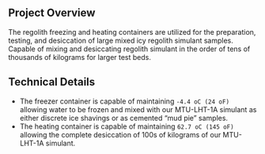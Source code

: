 ## Project Overview
The regolith freezing and heating containers are utilized for the preparation, testing, and desiccation of large mixed icy regolith simulant samples. Capable of mixing and desiccating regolith simulant in the order of tens of thousands of kilograms for larger test beds.

## Technical Details
- The freezer container is capable of maintaining `-4.4 oC (24 oF)` allowing water to be frozen and mixed with our MTU-LHT-1A simulant as either discrete ice shavings or as cemented “mud pie” samples.
- The heating container is capable of maintaining `62.7 oC (145 oF)` allowing the complete desiccation of 100s of kilograms of our MTU-LHT-1A simulant. 